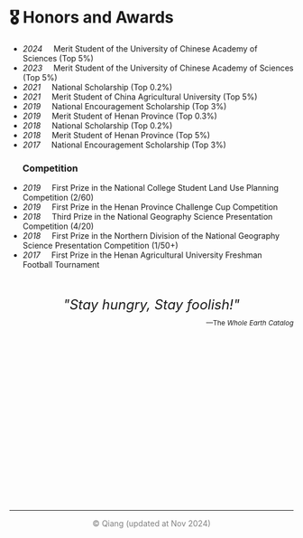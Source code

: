 # 🎖 Honors and Awards
- *2024* &nbsp;&nbsp;&nbsp; Merit Student of the University of Chinese Academy of Sciences (Top 5%)
- *2023* &nbsp;&nbsp;&nbsp; Merit Student of the University of Chinese Academy of Sciences (Top 5%)
- *2021* &nbsp;&nbsp;&nbsp; National Scholarship (Top 0.2%)
- *2021* &nbsp;&nbsp;&nbsp; Merit Student of China Agricultural University (Top 5%)
- *2019* &nbsp;&nbsp;&nbsp; National Encouragement Scholarship (Top 3%)
- *2019* &nbsp;&nbsp;&nbsp; Merit Student of Henan Province (Top 0.3%)
- *2018* &nbsp;&nbsp;&nbsp; National Scholarship (Top 0.2%)
- *2018* &nbsp;&nbsp;&nbsp; Merit Student of Henan Province (Top 5%)
- *2017* &nbsp;&nbsp;&nbsp; National Encouragement Scholarship (Top 3%)

### &nbsp;&nbsp;&nbsp;&nbsp;&nbsp; Competition

- *2019* &nbsp;&nbsp;&nbsp; First Prize in the National College Student Land Use Planning Competition (2/60)
- *2019* &nbsp;&nbsp;&nbsp; First Prize in the Henan Province Challenge Cup Competition
- *2018* &nbsp;&nbsp;&nbsp; Third Prize in the National Geography Science Presentation Competition (4/20)
- *2018* &nbsp;&nbsp;&nbsp; First Prize in the Northern Division of the National Geography Science Presentation Competition (1/50+)
- *2017* &nbsp;&nbsp;&nbsp; First Prize in the Henan Agricultural University Freshman Football Tournament

<br>
<br>

<!-- Container for the map and the text (with text above the map) -->
<div style="display: flex; flex-direction: column; align-items: center; justify-content: center;">
  <!-- Text above the map -->
  <div style="font-size: 24px; font-style: italic; padding-bottom: 10px;">
    "Stay hungry, Stay foolish!"
  </div>
  <!-- New Text below -->
  <div style="font-size: 12px; padding-bottom: 10px; text-align: right; width: 100%;">
    <span>—The </span><span style="font-style: italic;">Whole Earth Catalog</span>
  </div>
  <!-- Map -->
  <div style="flex-shrink: 0; width: 300px; height: 300px; position: relative;">
    <script type="text/javascript" id="clstr_globe" src="//clustrmaps.com/globe.js?d=sBSYW7M-fC4oxZoFKCPd2UhNGtIHnLKbJKaCTgWTQZ4"></script>
  </div>
</div>

<hr>

<div style="text-align: center; color: gray">
© Qiang (updated at Nov 2024)
</div>
<br>
